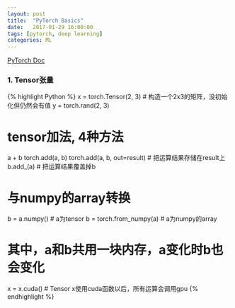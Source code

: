 ```yaml
---
layout: post
title:  "PyTorch Basics"
date:   2017-01-29 16:00:00
tags: [pytorch, deep learning]
categories: ML
---
```


[PyTorch Doc](http://pytorch.org/docs/master/torch.html)

### 1. Tensor张量
{% highlight Python %}
x = torch.Tensor(2, 3)  # 构造一个2x3的矩阵，没初始化但仍然会有值
y = torch.rand(2, 3)
# tensor加法, 4种方法
a + b
torch.add(a, b)
torch.add(a, b, out=result)  # 把运算结果存储在result上
b.add_(a)  # 把运算结果覆盖掉b

# 与numpy的array转换
b = a.numpy() # a为tensor
b = torch.from_numpy(a)  # a为numpy的array
# 其中，a和b共用一块内存，a变化时b也会变化

x = x.cuda()  # Tensor x使用cuda函数以后，所有运算会调用gpu
{% endhighlight %}
